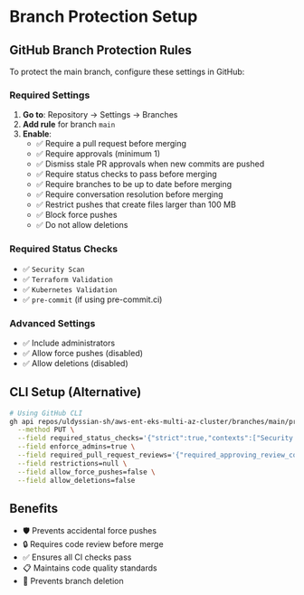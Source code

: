 # Branch Protection Setup

## GitHub Branch Protection Rules

To protect the main branch, configure these settings in GitHub:

### Required Settings
1. **Go to**: Repository → Settings → Branches
2. **Add rule** for branch `main`
3. **Enable**:
   - ✅ Require a pull request before merging
   - ✅ Require approvals (minimum 1)
   - ✅ Dismiss stale PR approvals when new commits are pushed
   - ✅ Require status checks to pass before merging
   - ✅ Require branches to be up to date before merging
   - ✅ Require conversation resolution before merging
   - ✅ Restrict pushes that create files larger than 100 MB
   - ✅ Block force pushes
   - ✅ Do not allow deletions

### Required Status Checks
- ✅ `Security Scan`
- ✅ `Terraform Validation`
- ✅ `Kubernetes Validation`
- ✅ `pre-commit` (if using pre-commit.ci)

### Advanced Settings
- ✅ Include administrators
- ✅ Allow force pushes (disabled)
- ✅ Allow deletions (disabled)

## CLI Setup (Alternative)

```bash
# Using GitHub CLI
gh api repos/uldyssian-sh/aws-ent-eks-multi-az-cluster/branches/main/protection \
  --method PUT \
  --field required_status_checks='{"strict":true,"contexts":["Security Scan","Terraform Validation","Kubernetes Validation"]}' \
  --field enforce_admins=true \
  --field required_pull_request_reviews='{"required_approving_review_count":1,"dismiss_stale_reviews":true}' \
  --field restrictions=null \
  --field allow_force_pushes=false \
  --field allow_deletions=false
```

## Benefits
- 🛡️ Prevents accidental force pushes
- 🔒 Requires code review before merge
- ✅ Ensures all CI checks pass
- 📋 Maintains code quality standards
- 🚫 Prevents branch deletion
